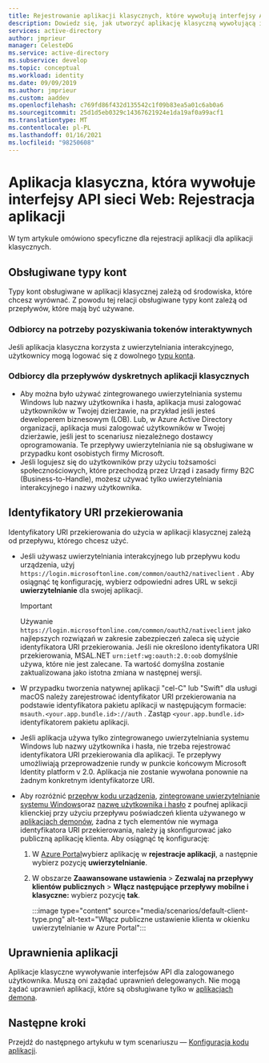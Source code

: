 ```yaml
---
title: Rejestrowanie aplikacji klasycznych, które wywołują interfejsy API sieci Web — Microsoft Identity platform | Azure
description: Dowiedz się, jak utworzyć aplikację klasyczną wywołującą interfejsy API sieci Web (Rejestracja aplikacji)
services: active-directory
author: jmprieur
manager: CelesteDG
ms.service: active-directory
ms.subservice: develop
ms.topic: conceptual
ms.workload: identity
ms.date: 09/09/2019
ms.author: jmprieur
ms.custom: aaddev
ms.openlocfilehash: c769fd86f432d135542c1f09b83ea5a01c6ab0a6
ms.sourcegitcommit: 25d1d5eb0329c14367621924e1da19af0a99acf1
ms.translationtype: MT
ms.contentlocale: pl-PL
ms.lasthandoff: 01/16/2021
ms.locfileid: "98250608"
---
```

# <a name="desktop-app-that-calls-web-apis-app-registration"></a>Aplikacja klasyczna, która wywołuje interfejsy API sieci Web: Rejestracja aplikacji

W tym artykule omówiono specyficzne dla rejestracji aplikacji dla aplikacji klasycznych.

## <a name="supported-account-types"></a>Obsługiwane typy kont

Typy kont obsługiwane w aplikacji klasycznej zależą od środowiska, które chcesz wyrównać. Z powodu tej relacji obsługiwane typy kont zależą od przepływów, które mają być używane.

### <a name="audience-for-interactive-token-acquisition"></a>Odbiorcy na potrzeby pozyskiwania tokenów interaktywnych

Jeśli aplikacja klasyczna korzysta z uwierzytelniania interakcyjnego, użytkownicy mogą logować się z dowolnego [typu konta](quickstart-register-app.md).

### <a name="audience-for-desktop-app-silent-flows"></a>Odbiorcy dla przepływów dyskretnych aplikacji klasycznych

- Aby można było używać zintegrowanego uwierzytelniania systemu Windows lub nazwy użytkownika i hasła, aplikacja musi zalogować użytkowników w Twojej dzierżawie, na przykład jeśli jesteś deweloperem biznesowym (LOB). Lub, w Azure Active Directory organizacji, aplikacja musi zalogować użytkowników w Twojej dzierżawie, jeśli jest to scenariusz niezależnego dostawcy oprogramowania. Te przepływy uwierzytelniania nie są obsługiwane w przypadku kont osobistych firmy Microsoft.
- Jeśli logujesz się do użytkowników przy użyciu tożsamości społecznościowych, które przechodzą przez Urząd i zasady firmy B2C (Business-to-Handle), możesz używać tylko uwierzytelniania interakcyjnego i nazwy użytkownika.

## <a name="redirect-uris"></a>Identyfikatory URI przekierowania

Identyfikatory URI przekierowania do użycia w aplikacji klasycznej zależą od przepływu, którego chcesz użyć.

- Jeśli używasz uwierzytelniania interakcyjnego lub przepływu kodu urządzenia, użyj `https://login.microsoftonline.com/common/oauth2/nativeclient` . Aby osiągnąć tę konfigurację, wybierz odpowiedni adres URL w sekcji **uwierzytelnianie** dla swojej aplikacji.

  > [!IMPORTANT]
  > Używanie `https://login.microsoftonline.com/common/oauth2/nativeclient` jako najlepszych rozwiązań w zakresie zabezpieczeń zaleca się użycie identyfikatora URI przekierowania.  Jeśli nie określono identyfikatora URI przekierowania, MSAL.NET `urn:ietf:wg:oauth:2.0:oob` domyślnie używa, które nie jest zalecane.  Ta wartość domyślna zostanie zaktualizowana jako istotna zmiana w następnej wersji.

- W przypadku tworzenia natywnej aplikacji "cel-C" lub "Swift" dla usługi macOS należy zarejestrować identyfikator URI przekierowania na podstawie identyfikatora pakietu aplikacji w następującym formacie: `msauth.<your.app.bundle.id>://auth` . Zastąp `<your.app.bundle.id>` identyfikatorem pakietu aplikacji.
- Jeśli aplikacja używa tylko zintegrowanego uwierzytelniania systemu Windows lub nazwy użytkownika i hasła, nie trzeba rejestrować identyfikatora URI przekierowania dla aplikacji. Te przepływy umożliwiają przeprowadzenie rundy w punkcie końcowym Microsoft Identity platform v 2.0. Aplikacja nie zostanie wywołana ponownie na żadnym konkretnym identyfikatorze URI.
- Aby rozróżnić [przepływ kodu urządzenia](scenario-desktop-acquire-token.md#device-code-flow), [zintegrowane uwierzytelnianie systemu Windows](scenario-desktop-acquire-token.md#integrated-windows-authentication)oraz [nazwę użytkownika i hasło](scenario-desktop-acquire-token.md#username-and-password) z poufnej aplikacji klienckiej przy użyciu przepływu poświadczeń klienta używanego w [aplikacjach demonów](scenario-daemon-overview.md), żadna z tych elementów nie wymaga identyfikatora URI przekierowania, należy ją skonfigurować jako publiczną aplikację klienta. Aby osiągnąć tę konfigurację:

    1. W <a href="https://portal.azure.com/" target="_blank"> <span class="docon docon-navigate-external x-hidden-focus"></span> Azure Portal</a>wybierz aplikację w **rejestracje aplikacji**, a następnie wybierz pozycję **uwierzytelnianie**.
    1. W obszarze **Zaawansowane ustawienia**  >  **Zezwalaj na przepływy klientów publicznych**  >  **Włącz następujące przepływy mobilne i klasyczne:** wybierz pozycję **tak**.

        :::image type="content" source="media/scenarios/default-client-type.png" alt-text="Włącz publiczne ustawienie klienta w okienku uwierzytelnianie w Azure Portal":::

## <a name="api-permissions"></a>Uprawnienia aplikacji

Aplikacje klasyczne wywoływanie interfejsów API dla zalogowanego użytkownika. Muszą oni zażądać uprawnień delegowanych. Nie mogą żądać uprawnień aplikacji, które są obsługiwane tylko w [aplikacjach demona](scenario-daemon-overview.md).

## <a name="next-steps"></a>Następne kroki

Przejdź do następnego artykułu w tym scenariuszu — [Konfiguracja kodu aplikacji](scenario-desktop-app-configuration.md).

